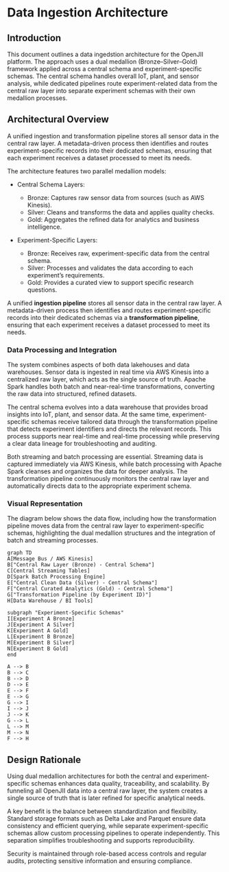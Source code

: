 # Data Ingestion Architecture

## Introduction

This document outlines a data ingedstion architecture for the OpenJII platform. The approach uses a dual medallion (Bronze–Silver–Gold) framework applied across a central schema and experiment-specific schemas. The central schema handles overall IoT, plant, and sensor analysis, while dedicated pipelines route experiment-related data from the central raw layer into separate experiment schemas with their own medallion processes.

## Architectural Overview

A unified ingestion and transformation pipeline stores all sensor data in the central raw layer. A metadata-driven process then identifies and routes experiment-specific records into their dedicated schemas, ensuring that each experiment receives a dataset processed to meet its needs.

The architecture features two parallel medallion models:

- Central Schema Layers:

  - Bronze: Captures raw sensor data from sources (such as AWS Kinesis).
  - Silver: Cleans and transforms the data and applies quality checks.
  - Gold: Aggregates the refined data for analytics and business intelligence.

- Experiment-Specific Layers:
  - Bronze: Receives raw, experiment-specific data from the central schema.
  - Silver: Processes and validates the data according to each experiment’s requirements.
  - Gold: Provides a curated view to support specific research questions.

A unified **ingestion pipeline** stores all sensor data in the central raw layer. A metadata-driven process then identifies and routes experiment-specific records into their dedicated schemas via a **transformation pipeline**, ensuring that each experiment receives a dataset processed to meet its needs.

### Data Processing and Integration

The system combines aspects of both data lakehouses and data warehouses. Sensor data is ingested in real time via AWS Kinesis into a centralized raw layer, which acts as the single source of truth. Apache Spark handles both batch and near-real-time transformations, converting the raw data into structured, refined datasets.

The central schema evolves into a data warehouse that provides broad insights into IoT, plant, and sensor data. At the same time, experiment-specific schemas receive tailored data through the transformation pipeline that detects experiment identifiers and directs the relevant records. This process supports near real-time and real-time processing while preserving a clear data lineage for troubleshooting and auditing.

Both streaming and batch processing are essential. Streaming data is captured immediately via AWS Kinesis, while batch processing with Apache Spark cleanses and organizes the data for deeper analysis. The transformation pipeline continuously monitors the central raw layer and automatically directs data to the appropriate experiment schema.

### Visual Representation

The diagram below shows the data flow, including how the transformation pipeline moves data from the central raw layer to experiment-specific schemas, highlighting the dual medallion structures and the integration of batch and streaming processes.

```mermaid
graph TD
A[Message Bus / AWS Kinesis]
B["Central Raw Layer (Bronze) - Central Schema"]
C[Central Streaming Tables]
D[Spark Batch Processing Engine]
E["Central Clean Data (Silver) - Central Schema"]
F["Central Curated Analytics (Gold) - Central Schema"]
G["Transformation Pipeline (by Experiment ID)"]
H[Data Warehouse / BI Tools]

subgraph "Experiment-Specific Schemas"
I[Experiment A Bronze]
J[Experiment A Silver]
K[Experiment A Gold]
L[Experiment B Bronze]
M[Experiment B Silver]
N[Experiment B Gold]
end

A --> B
B --> C
B --> D
D --> E
E --> F
E --> G
G --> I
I --> J
J --> K
G --> L
L --> M
M --> N
F --> H
```

## Design Rationale

Using dual medallion architectures for both the central and experiment-specific schemas enhances data quality, traceability, and scalability. By funneling all OpenJII data into a central raw layer, the system creates a single source of truth that is later refined for specific analytical needs.

A key benefit is the balance between standardization and flexibility. Standard storage formats such as Delta Lake and Parquet ensure data consistency and efficient querying, while separate experiment-specific schemas allow custom processing pipelines to operate independently. This separation simplifies troubleshooting and supports reproducibility.

Security is maintained through role-based access controls and regular audits, protecting sensitive information and ensuring compliance.
